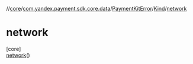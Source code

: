 //[core](../../../../../index.md)/[com.yandex.payment.sdk.core.data](../../../index.md)/[PaymentKitError](../../index.md)/[Kind](../index.md)/[network](index.md)

# network

[core]\
[network](index.md)()
